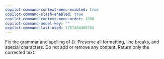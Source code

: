 ```yaml
---
copilot-command-context-menu-enabled: true
copilot-command-slash-enabled: true
copilot-command-context-menu-order: 1000
copilot-command-model-key: ""
copilot-command-last-used: 1757484465765
---
```

Fix the grammar and spelling of {}. Preserve all formatting, line breaks, and special characters. Do not add or remove any content. Return only the corrected text.